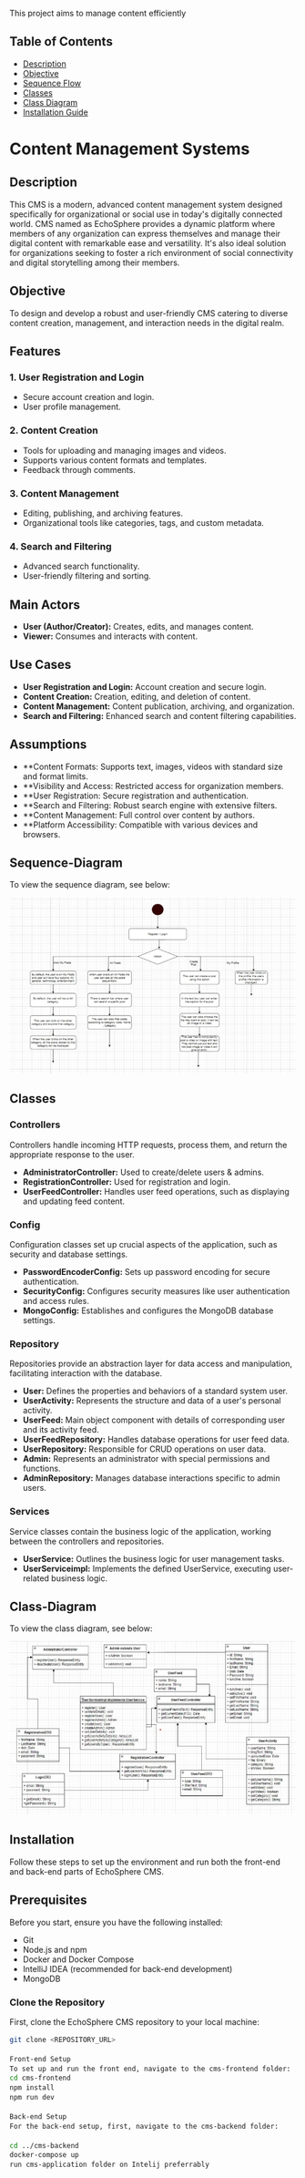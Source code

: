 This project aims to manage content efficiently

## Table of Contents
- [Description](#description)
- [Objective](#objective)
- [Sequence Flow](#Sequence-diagram)
- [Classes](#Classes)
- [Class Diagram](#Class-Diagram)
- [Installation Guide](#Installation)

# Content Management Systems

## Description
This CMS is a modern, advanced content management system designed specifically for organizational or social use in today's digitally connected world. CMS named as EchoSphere provides a dynamic platform where members of any organization can express themselves and manage their digital content with remarkable ease and versatility. It's also ideal solution for organizations seeking to foster a rich environment of social connectivity and digital storytelling among their members. 

## Objective
To design and develop a robust and user-friendly CMS catering to diverse content creation, management, and interaction needs in the digital realm.

## Features

### 1. User Registration and Login
- Secure account creation and login.
- User profile management.

### 2. Content Creation
- Tools for uploading and managing images and videos.
- Supports various content formats and templates.
- Feedback through comments.

### 3. Content Management
- Editing, publishing, and archiving features.
- Organizational tools like categories, tags, and custom metadata.

### 4. Search and Filtering
- Advanced search functionality.
- User-friendly filtering and sorting.

## Main Actors

- **User (Author/Creator):** Creates, edits, and manages content.
- **Viewer:** Consumes and interacts with content.

## Use Cases

- **User Registration and Login:** Account creation and secure login.
- **Content Creation:** Creation, editing, and deletion of content.
- **Content Management:** Content publication, archiving, and organization.
- **Search and Filtering:** Enhanced search and content filtering capabilities.

## Assumptions
- **Content Formats: Supports text, images, videos with standard size and format limits.
- **Visibility and Access: Restricted access for organization members.
- **User Registration: Secure registration and authentication.
- **Search and Filtering: Robust search engine with extensive filters.
- **Content Management: Full control over content by authors.
- **Platform Accessibility: Compatible with various devices and browsers.

## Sequence-Diagram
To view the sequence diagram, see below:

![Sequence Diagram](images/sequence_diagram.jpg)

## Classes

### Controllers

Controllers handle incoming HTTP requests, process them, and return the appropriate response to the user.

- **AdministratorController:** Used to create/delete users & admins.
- **RegistrationController:** Used for registration and login.
- **UserFeedController:** Handles user feed operations, such as displaying and updating feed content.

### Config

Configuration classes set up crucial aspects of the application, such as security and database settings.

- **PasswordEncoderConfig:** Sets up password encoding for secure authentication.
- **SecurityConfig:** Configures security measures like user authentication and access rules.
- **MongoConfig:** Establishes and configures the MongoDB database settings.

### Repository

Repositories provide an abstraction layer for data access and manipulation, facilitating interaction with the database.

- **User:** Defines the properties and behaviors of a standard system user.
- **UserActivity:** Represents the structure and data of a user's personal activity.
- **UserFeed:** Main object component with details of corresponding user and its activity feed.
- **UserFeedRepository:** Handles database operations for user feed data.
- **UserRepository:** Responsible for CRUD operations on user data.
- **Admin:** Represents an administrator with special permissions and functions.
- **AdminRepository:** Manages database interactions specific to admin users.

### Services

Service classes contain the business logic of the application, working between the controllers and repositories.

- **UserService:** Outlines the business logic for user management tasks.
- **UserServiceimpl:** Implements the defined UserService, executing user-related business logic.

## Class-Diagram
To view the class diagram, see below:

![Class Diagram](images/class_diagram.jpg)


## Installation

Follow these steps to set up the environment and run both the front-end and back-end parts of EchoSphere CMS.

## Prerequisites

Before you start, ensure you have the following installed:
- Git
- Node.js and npm
- Docker and Docker Compose
- IntelliJ IDEA (recommended for back-end development)
- MongoDB

### Clone the Repository

First, clone the EchoSphere CMS repository to your local machine:

```bash
git clone <REPOSITORY_URL>

Front-end Setup
To set up and run the front end, navigate to the cms-frontend folder:
cd cms-frontend
npm install
npm run dev

Back-end Setup
For the back-end setup, first, navigate to the cms-backend folder:

cd ../cms-backend
docker-compose up
run cms-application folder on Intelij preferrably 



